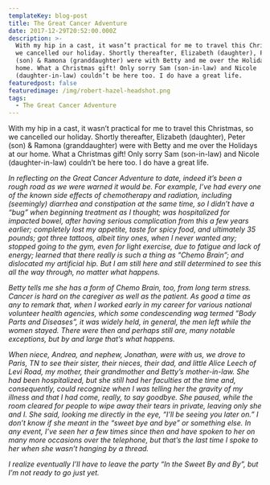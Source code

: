 ```yaml
---
templateKey: blog-post
title: The Great Cancer Adventure
date: 2017-12-29T20:52:00.000Z
description: >-
  With my hip in a cast, it wasn’t practical for me to travel this Christmas, so
  we cancelled our holiday. Shortly thereafter, Elizabeth (daughter), Peter
  (son) & Ramona (granddaughter) were with Betty and me over the Holidays at our
  home. What a Christmas gift! Only sorry Sam (son-in-law) and Nicole
  (daughter-in-law) couldn’t be here too. I do have a great life.
featuredpost: false
featuredimage: /img/robert-hazel-headshot.png
tags:
  - The Great Cancer Adventure
---
```

With my hip in a cast, it wasn’t practical for me to travel this Christmas, so we cancelled our holiday. Shortly thereafter, Elizabeth (daughter), Peter (son) & Ramona (granddaughter) were with Betty and me over the Holidays at our home. What a Christmas gift! Only sorry Sam (son-in-law) and Nicole (daughter-in-law) couldn’t be here too. I do have a great life.

*In reflecting on the Great Cancer Adventure to date, indeed it’s been a rough road as we were warned it would be. For example, I’ve had every one of the known side effects of chemotherapy and radiation, including (seemingly) diarrhea and constipation at the same time, so I didn’t have a “bug” when beginning treatment as I thought; was hospitalized for impacted bowel, after having serious complication from this a few years earlier; completely lost my appetite, taste for spicy food, and ultimately 35 pounds; got three tattoos, albeit tiny ones, when I never wanted any; stopped going to the gym, even for light exercise, due to fatigue and lack of energy; learned that there really is such a thing as "Chemo Brain”; and dislocated my artificial hip. But I am still here and still determined to see this all the way through, no matter what happens.*

*Betty tells me she has a form of Chemo Brain, too, from long term stress. Cancer is hard on the caregiver as well as the patient. As good a time as any to remark that, when I worked early in my career for various national volunteer health agencies, which some condescending wag termed ”Body Parts and Diseases”, it was widely held, in general, the men left while the women stayed. There were then and perhaps still are, many notable exceptions, but by and large that’s what happens.*

*When niece, Andrea, and nephew, Jonathan, were with us, we drove to Paris, TN to see their sister, their nieces, their dad, and little Alice Leech of Levi Road, my mother, their grandmother and Betty’s mother-in-law. She had been hospitalized, but she still had her faculties at the time and, consequently, could recognize when I was telling her the gravity of my illness and that I had come, really, to say goodbye. She paused, while the room cleared for people to wipe away their tears in private, leaving only she and I. She said, looking me directly in the eye, “I’ll be seeing you later on.” I don’t know if she meant in the “sweet bye and bye” or something else. In any event, I’ve seen her a few times since then and have spoken to her on many more occasions over the telephone, but that’s the last time I spoke to her when she wasn’t hanging by a thread.*

*I realize eventually I’ll have to leave the party “In the Sweet By and By”, but I’m not ready to go just yet.*
